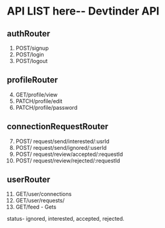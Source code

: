 # API LIST here-- Devtinder API

## authRouter
1. POST/signup
2. POST/login
3. POST/logout

## profileRouter
4. GET/profile/view
5. PATCH/profile/edit
6. PATCH/profile/password

## connectionRequestRouter
7.  POST/ request/send/interested/:usrId
8.  POST/ request/send/ignored/:userId
9.  POST/ request/review/accepted/:requestId
10. POST/ request/review/rejected/:requestId

## userRouter
11. GET/user/connections
12. GET/user/requests/
13. GET/feed - Gets 

status- ignored, interested, accepted, rejected.
